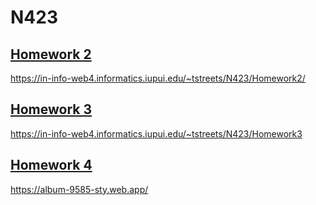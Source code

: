 # N423

## [Homework 2](https://in-info-web4.informatics.iupui.edu/~tstreets/N423/Homework2/)
https://in-info-web4.informatics.iupui.edu/~tstreets/N423/Homework2/

## [Homework 3](https://in-info-web4.informatics.iupui.edu/~tstreets/N423/Homework3)
https://in-info-web4.informatics.iupui.edu/~tstreets/N423/Homework3

## [Homework 4](https://album-9585-sty.web.app/)
https://album-9585-sty.web.app/